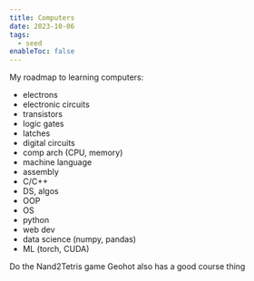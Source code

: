 ```yaml
---
title: Computers
date: 2023-10-06
tags:
  - seed
enableToc: false
---
```

My roadmap to learning computers:
- electrons
- electronic circuits
- transistors
- logic gates
- latches
- digital circuits
- comp arch (CPU, memory)
- machine language
- assembly
- C/C++
- DS, algos
- OOP
- OS
- python
- web dev
- data science (numpy, pandas)
- ML (torch, CUDA)

Do the Nand2Tetris game
Geohot also has a good course thing